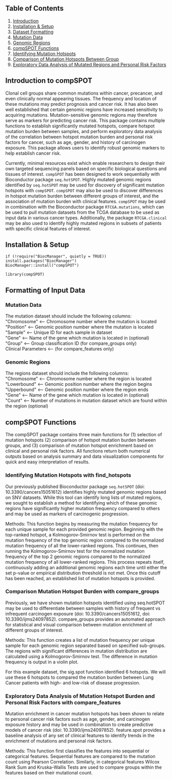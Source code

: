 
## Table of Contents
1. [Introduction](#introduction)
2. [Installation & Setup](#load_package)
3. [Dataset Formatting](#format_data)
  1. [Mutation Data](#mutation_data)
  2. [Genomic Regions](#region_data)
4. [compSPOT Functions](#functions)
  1. [Identifying Mutation Hotspots](#sig.spot)
  2. [Comparison of Mutation Hotspots Between Group](#group.spot)
  3. [Exploratory Data Analysis of Mutated Regions and Personal Risk Factors](#feature.spot)


## Introduction to compSPOT <a name="introduction"/>

Clonal cell groups share common mutations within cancer, precancer, and even 
clinically normal appearing tissues. The frequency and location of these 
mutations may predict prognosis and cancer risk. It has also been well 
established that certain genomic regions have increased sensitivity to acquiring 
mutations. Mutation-sensitive genomic regions may therefore serve as markers 
for predicting cancer risk. This package contains multiple functions to 
establish significantly mutated hotspots, compare hotspot mutation burden 
between samples, and perform exploratory data analysis of the correlation 
between hotspot mutation burden and personal risk factors for cancer, such as 
age, gender, and history of carcinogen exposure. This package allows users to 
identify robust genomic markers to help establish cancer risk.

Currently, minimal resources exist which enable researchers to design their own 
targeted sequencing panels based on specific biological questions and tissues 
of interest. `compSPOT` has been designed to work sequentially with Bioconductor 
package `seq.hotSPOT`. Highly mutated genomic regions identified by `seq.hotSPOT` 
may be used for discovery of significant mutation hotspots with `compSPOT`. 
`compSPOT` may also be used to discover differences in hotspot mutation burden 
between different groups of interest, and the association of mutation burden with 
clinical features. `compSPOT` may be used in combination with the Bioconductor 
package `RTCGA.mutations`, which can be used to pull mutation datasets from the 
TCGA database to be used as input data in various cancer types. Additionally, 
the package `RTCGA.clinical` may be also used to identify highly mutated regions 
in subsets of patients with specific clinical features of interest.


## Installation & Setup <a name="load_package"/>

``` {r install package}
if (!require("BiocManager", quietly = TRUE))
install.packages("BiocManager")                                                         
BiocManager::install("compSPOT")
```

``` {r load library}
library(compSPOT)
```

## Formatting of Input Data <a name = "format_data"/>

### Mutation Data <a name = "mutation_data"/>

The mutation dataset should include the following columns:\
"Chromosome" <-- Chromosome number where the mutation is located\
"Position" <-- Genomic position number where the mutation is located\
"Sample" <-- Unique ID for each sample in dataset\
"Gene" <-- Name of the gene which mutation is located in (optional)\
"Group" <-- Group classification ID (for compare_groups only)\
Clinical Parameters <-- (for compare_features only)


### Genomic Regions <a name = "region_data"/>

The regions dataset should include the following columns:\
"Chromosome" <-- Chromosome number where the region is located\
"Lowerbound" <-- Genomic position number where the region begins\
"Upperbound" <-- Genomic position number where the region ends\
"Gene" <-- Name of the gene which mutation is located in (optional)\
"Count" <-- Number of mutations in mutation dataset which are found within the
region (optional)



## compSPOT Functions <a name = "functions"/>

The compSPOT package contains three main functions for (1) selection of mutation hotspots
(2) comparison of hotspot mutation burden between groups, and (3) comparison of mutation hotspot
enrichment based on clinical and personal risk factors. All functions return both numerical outputs
based on analysis summary and data visualization components for quick and easy interpretation of results.

### Identifying Mutation Hotspots with find_hotspots <a name = "sig.spot"/>

Our previously published Bioconductor package `seq.hotSPOT` 
(doi: 10.3390/cancers15051612) identifies highly mutated genomic regions based 
on SNV datasets. While this tool can identify long lists of mutated regions, 
we sought to establish a method for identifying which of these genomic regions 
have significantly higher mutation frequency compared to others and may be used 
as markers of carcinogenic progression.


Methods: This function begins by measuring the mutation frequency for each 
unique sample for each provided genomic region. Beginning with the top-ranked 
hotspot, a Kolmogorov-Smirnov test is performed on the mutation frequency of 
the top genomic region compared to the normalized mutation frequency of all the 
lower-ranked regions. This continues, then running the Kolmogorov-Smirnov test 
for the normalized mutation frequency of the top 2 genomic regions compared to 
the normalized mutation frequency of all lower-ranked regions. This process 
repeats itself, continuously adding an additional genomic regions each time 
until either the set p-value or empirical distribution threshold is not met. 
Once this cutoff has been reached, an established list of mutation hotspots is 
provided.


### Comparison Mutation Hotspot Burden with compare_groups <a name = "group.spot"/>

Previously, we have shown mutation hotspots identified using seq.hotSPOT may be 
used to differentiate between samples with history of frequent vs infrequent 
carcinogen exposure (doi: 10.3390/cancers15051612, doi: 10.3390/ijms24097852). 
compare_groups provides an automated approach for statistical and visual comparison 
between mutation enrichment of different groups of interest.


Methods: This function creates a list of mutation frequency per unique sample 
for each genomic region separated based on specified sub-groups. The regions 
with significant differences in mutation distribution are calculated using a 
Kolmogorov-Smirnov test. The difference in mutation frequency is output in a 
violin plot.

For this example dataset, the sig.spot function identified 6 hotspots. We will 
use these 6 hotspots to compared the mutation burden between Lung Cancer 
patients with high- and low-risk of disease progression.


### Exploratory Data Analysis of Mutation Hotspot Burden and Personal Risk Factors with compare_features <a name = "feature.spot"/>

Mutation enrichment in cancer mutation hotspots has been shown to relate to 
personal cancer risk factors such as age, gender, and carcinogen exposure 
history and may be used in combination to create predictive models of cancer 
risk (doi: 10.3390/ijms24097852). feature.spot provides a baseline analysis of 
any set of clinical features to identify trends in the enrichment of mutations 
and personal risk factors.

Methods: This function first classifies the features into sequential or 
categorical features. Sequential features are compared to the mutation count 
using Pearson Correlation. Similarly, in categorical features Wilcox Rank Sum 
and Kruska-Wallis Tests are used to compare groups within the features based on 
their mutational count. 




